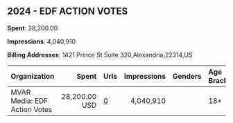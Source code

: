 ## 2024 - EDF ACTION VOTES 
**Spent**: 28,200.00

**Impressions**: 4,040,910

**Billing Addresses**: 1421 Prince St Suite 320,Alexandria,22314,US

|Organization|Spent|Urls|Impressions|Genders|Age Brackets|Country Codes|
|:---|---:|:---|---:|:---|:---|:---|
|MVAR Media: EDF Action Votes|28,200.00 USD|[0](https://www.snap.com/political-ads/asset/3d994d129e2494ffc4c4cd093b74804c403900239343d814bbde228673e6ab89?mediaType=mp4)|4,040,910||18+|united states|
